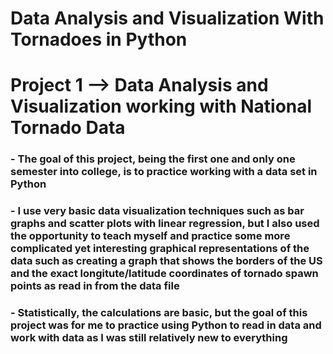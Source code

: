 # Data Analysis and Visualization With Tornadoes in Python
# Project 1 --> Data Analysis and Visualization working with National Tornado Data
###  - The goal of this project, being the first one and only one semester into college, is to practice working with a data set in Python 
### - I use very basic data visualization techniques such as bar graphs and scatter plots with linear regression, but I also used the opportunity to teach myself and practice some more complicated yet interesting graphical representations of the data such as creating a graph that shows the borders of the US and the exact longitute/latitude coordinates of tornado spawn points as read in from the data file
### - Statistically, the calculations are basic, but the goal of this project was for me to practice using Python to read in data and work with data as I was still relatively new to everything 
